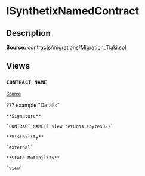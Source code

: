# ISynthetixNamedContract

## Description

**Source:** [contracts/migrations/Migration_Tiaki.sol](https://github.com/Synthetixio/synthetix/tree/v2.82.2/contracts/migrations/Migration_Tiaki.sol)

## Views

### `CONTRACT_NAME`

<sub>[Source](https://github.com/Synthetixio/synthetix/tree/v2.82.2/contracts/migrations/Migration_Tiaki.sol#L9)</sub>

??? example "Details"

    **Signature**

    `CONTRACT_NAME() view returns (bytes32)`

    **Visibility**

    `external`

    **State Mutability**

    `view`
